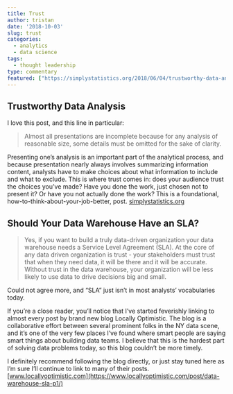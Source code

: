 ```yaml
---
title: Trust
author: tristan
date: '2018-10-03'
slug: trust
categories:
  - analytics
  - data science
tags:
  - thought leadership
type: commentary
featured: ["https://simplystatistics.org/2018/06/04/trustworthy-data-analysis/","https://www.locallyoptimistic.com/post/data-warehouse-sla-p1/"]
---
```

## Trustworthy Data Analysis
I love this post, and this line in particular:

> Almost all presentations are incomplete because for any analysis of reasonable size, some details must be omitted for the sake of clarity. 

Presenting one’s analysis is an important part of the analytical process, and because presentation nearly always involves summarizing information content, analysts have to make choices about what information to include and what to exclude. This is where trust comes in: does your audience trust the choices you’ve made? Have you done the work, just chosen not to present it? Or have you not actually done the work?
This is a foundational, how-to-think-about-your-job-better, post.
[simplystatistics.org](https://simplystatistics.org/2018/06/04/trustworthy-data-analysis/)

## Should Your Data Warehouse Have an SLA?
> Yes, if you want to build a truly data-driven organization your data warehouse needs a Service Level Agreement (SLA). At the core of any data driven organization is trust - your stakeholders must trust that when they need data, it will be there and it will be accurate. Without trust in the data warehouse, your organization will be less likely to use data to drive decisions big and small.

Could not agree more, and “SLA” just isn’t in most analysts’ vocabularies today.

If you’re a close reader, you’ll notice that I’ve started feverishly linking to almost every post by brand new blog Locally Optimistic. The blog is a collaborative effort between several prominent folks in the NY data scene, and it’s one of the very few places I’ve found where smart people are saying smart things about building data teams. I believe that this is the hardest part of solving data problems today, so this blog couldn’t be more timely.

I definitely recommend following the blog directly, or just stay tuned here as I’m sure I’ll continue to link to many of their posts.
[www.locallyoptimistic.com](https://www.locallyoptimistic.com/post/data-warehouse-sla-p1/)